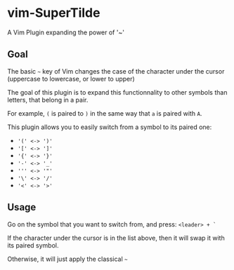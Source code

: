 # vim-SuperTilde

A Vim Plugin expanding the power of '~'

## Goal

The basic ``~`` key of Vim changes the case of the character under the cursor (uppercase to lowercase, or lower to upper)

The goal of this plugin is to expand this functionnality to other symbols than letters, that belong in a pair.

For example, ``(`` is paired to ``)`` in the same way that ``a`` is paired with ``A``.

This plugin allows you to easily switch from a symbol to its paired one:

* ``'(' <-> ')'``
* ``'[' <-> ']'``
* ``'{' <-> '}'``
* ``'-' <-> '_'``
* ``''' <-> '"'``
* ``'\' <-> '/'``
* ``'<' <-> '>'``

## Usage

Go on the symbol that you want to switch from, and press: ``<leader> + ` `` 


If the character under the cursor is in the list above, then it will swap it with its paired symbol.

Otherwise, it will just apply the classical ``~``
